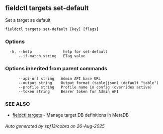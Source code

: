 ## fieldctl targets set-default

Set a target as default

```
fieldctl targets set-default [key] [flags]
```

### Options

```
  -h, --help              help for set-default
      --if-match string   ETag value
```

### Options inherited from parent commands

```
      --api-url string   Admin API base URL
      --output string    Output format (table|json) (default "table")
      --profile string   Profile name in config (overrides active)
      --token string     Bearer token for Admin API
```

### SEE ALSO

* [fieldctl targets](fieldctl_targets.md)	 - Manage target DB definitions in MetaDB

###### Auto generated by spf13/cobra on 26-Aug-2025
